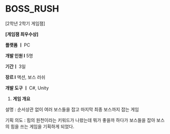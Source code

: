 # BOSS_RUSH

[2학년 2학기 게임잼]

**[게임잼 최우수상]**

**플랫폼 ㅣ** PC

**개발 인원 l** 5명

**기간ㅣ** 3일

**장르 l** 액션, 보스 러쉬

**개발 도구 ㅣ** C#, Unity

1. **게임 개요**

설명 : 순서상관 없이 여러 보스들을 잡고 마지막 최종 보스까지 잡는 게임

기획 의도 : 힘의 원천이라는 키워드가 나왔는데 뭐가 좋을까 하다가 보스들을 잡아 보스의 힘을 쓰는 게임을 기획하게 되었다.
